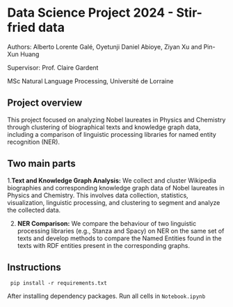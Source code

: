 # Data Science Project 2024 - Stir-fried data

Authors:
Alberto Lorente Galé,
Oyetunji Daniel Abioye,
Ziyan Xu and
Pin-Xun Huang

Supervisor:
Prof. Claire Gardent

MSc Natural Language Processing,
Université de Lorraine

## Project overview

This project focused on analyzing Nobel laureates in Physics and Chemistry through clustering of biographical texts and knowledge graph data, including a comparison of linguistic processing libraries for named entity recognition (NER).

## Two main parts

1.**Text and Knowledge Graph Analysis:** We collect and cluster Wikipedia biographies and corresponding knowledge graph data of Nobel laureates in Physics and Chemistry. This involves data collection, statistics, visualization, linguistic processing, and clustering to segment and analyze the collected data.

2. **NER Comparison:** We compare the behaviour of two linguistic processing libraries (e.g., Stanza and Spacy) on NER on the same set of texts and develop methods to compare the Named Entities found in the texts with RDF entities  present in the corresponding graphs.

## Instructions

```shell
 pip install -r requirements.txt
```

After installing dependency packages. Run all cells in `Notebook.ipynb`
